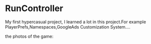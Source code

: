 # RunController
My first hypercasual project, I learned a lot in this project.For example PlayerPrefs,Namespaces,GoogleAds 
Customization System....

the photos of the game:
